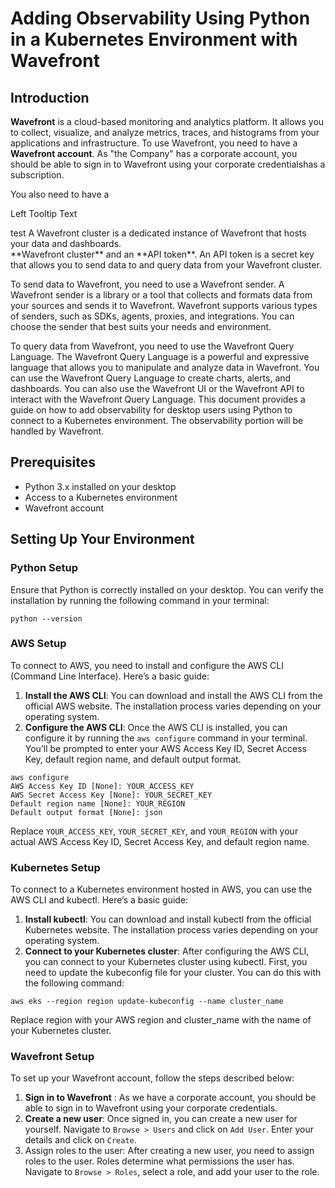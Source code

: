 # Adding Observability Using Python in a Kubernetes Environment with Wavefront

## Introduction

**Wavefront** is a cloud-based monitoring and analytics platform. It allows you to collect, visualize, and analyze metrics, traces, and histograms from your applications and infrastructure. To use Wavefront, you need to have a **Wavefront account**. As "the Company" has a corporate account, you should be able to sign in to Wavefront using your corporate credentialshas a subscription.

You also need to have a <div class="hover-text">Left
  <span class="tooltip-text left">Tooltip Text</span>
  
</div><div class="tooltip">test
  <span class="tooltiptext">A Wavefront cluster is a dedicated instance of Wavefront that hosts your data and dashboards.</span>
</div>
 **Wavefront cluster** and an **API token**.  An API token is a secret key that allows you to send data to and query data from your Wavefront cluster.

To send data to Wavefront, you need to use a Wavefront sender. A Wavefront sender is a library or a tool that collects and formats data from your sources and sends it to Wavefront. Wavefront supports various types of senders, such as SDKs, agents, proxies, and integrations. You can choose the sender that best suits your needs and environment.

To query data from Wavefront, you need to use the Wavefront Query Language. The Wavefront Query Language is a powerful and expressive language that allows you to manipulate and analyze data in Wavefront. You can use the Wavefront Query Language to create charts, alerts, and dashboards. You can also use the Wavefront UI or the Wavefront API to interact with the Wavefront Query Language.
This document provides a guide on how to add observability for desktop users using Python to connect to a Kubernetes environment. The observability portion will be handled by Wavefront.

## Prerequisites
- Python 3.x installed on your desktop
- Access to a Kubernetes environment
- Wavefront account

## Setting Up Your Environment

### Python Setup
Ensure that Python is correctly installed on your desktop. You can verify the installation by running the following command in your terminal:

```
python --version
```

### AWS Setup

To connect to AWS, you need to install and configure the AWS CLI (Command Line Interface). Here’s a basic guide:
1.	**Install the AWS CLI**: You can download and install the AWS CLI from the official AWS website. The installation process varies depending on your operating system.
2.	**Configure the AWS CLI**: Once the AWS CLI is installed, you can configure it by running the `aws configure` command in your terminal. You’ll be prompted to enter your AWS Access Key ID, Secret Access Key, default region name, and default output format.
   
```
aws configure
AWS Access Key ID [None]: YOUR_ACCESS_KEY
AWS Secret Access Key [None]: YOUR_SECRET_KEY
Default region name [None]: YOUR_REGION
Default output format [None]: json
```
Replace `YOUR_ACCESS_KEY`, `YOUR_SECRET_KEY`, and `YOUR_REGION` with your actual AWS Access Key ID, Secret Access Key, and default region name.

### Kubernetes Setup

To connect to a Kubernetes environment hosted in AWS, you can use the AWS CLI and kubectl. Here’s a basic guide:
1.	**Install kubectl**: You can download and install kubectl from the official Kubernetes website. The installation process varies depending on your operating system.
2.	**Connect to your Kubernetes cluster**: After configuring the AWS CLI, you can connect to your Kubernetes cluster using kubectl. First, you need to update the kubeconfig file for your cluster. You can do this with the following command:

```
aws eks --region region update-kubeconfig --name cluster_name
```

Replace region with your AWS region and cluster_name with the name of your Kubernetes cluster.

### Wavefront Setup

To set up your Wavefront account, follow the steps described below:

1.	**Sign in to Wavefront** : As we have a corporate account, you should be able to sign in to Wavefront using your corporate credentials.
2.	**Create a new user**: Once signed in, you can create a new user for yourself. Navigate to `Browse > Users` and click on `Add User`. Enter your details and click on `Create`.
3.	Assign roles to the user: After creating a new user, you need to assign roles to the user. Roles determine what permissions the user has. Navigate to `Browse > Roles`, select a role, and add your user to the role.

## 
